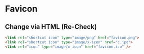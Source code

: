# Favicon

## Change via HTML (Re-Check)

```html
<link rel="shortcut icon" type="image/png" href="favicon.png">
<link rel="shortcut icon" type="image/x-icon" href="c.jpg">
<link rel="icon" type="image/x-icon" href="favicon.ico" />
```
